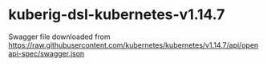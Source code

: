 # kuberig-dsl-kubernetes-v1.14.7

Swagger file downloaded from https://raw.githubusercontent.com/kubernetes/kubernetes/v1.14.7/api/openapi-spec/swagger.json

